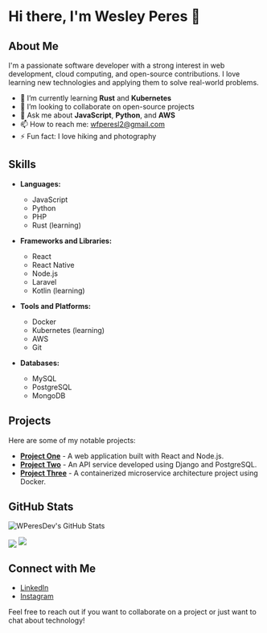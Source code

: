 # Hi there, I'm Wesley Peres 👋

## About Me
I'm a passionate software developer with a strong interest in web development, cloud computing, and open-source contributions. I love learning new technologies and applying them to solve real-world problems.

- 🌱 I’m currently learning **Rust** and **Kubernetes**
- 👯 I’m looking to collaborate on open-source projects
- 💬 Ask me about **JavaScript**, **Python**, and **AWS**
- 📫 How to reach me: [wfperesl2@gmail.com](mailto:wfperesl2@gmail.com)
- ⚡ Fun fact: I love hiking and photography

## Skills
- **Languages:**
  - JavaScript
  - Python
  - PHP
  - Rust (learning)
  
- **Frameworks and Libraries:**
  - React
  - React Native
  - Node.js
  - Laravel
  - Kotlin (learning)
  
- **Tools and Platforms:**
  - Docker
  - Kubernetes (learning)
  - AWS
  - Git
  
- **Databases:**
  - MySQL
  - PostgreSQL
  - MongoDB

## Projects
Here are some of my notable projects:

- [**Project One**](https://github.com/wperesdev/project-one) - A web application built with React and Node.js.
- [**Project Two**](https://github.com/wperesdev/project-two) - An API service developed using Django and PostgreSQL.
- [**Project Three**](https://github.com/wperesdev/project-three) - A containerized microservice architecture project using Docker.

## GitHub Stats
![WPeresDev's GitHub Stats](https://github-readme-stats.vercel.app/api?username=wperesdev&show_icons=true&theme=radical)

<img align="center" src="https://github-readme-stats.vercel.app/api/top-langs/?username=wperesdev&&hide=cmake&langs_count=4&line_height=35" />

<img src="https://github-readme-streak-stats.herokuapp.com/?user=wperesdev" />

## Connect with Me
- [LinkedIn](https://br.linkedin.com/in/wesleyperes)
- [Instagram](https://instagram.com/wesley.fperes)

Feel free to reach out if you want to collaborate on a project or just want to chat about technology!
